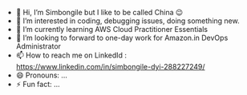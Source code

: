 - 👋 Hi, I’m Simbongile but I like to be called China 😉
- 👀 I’m interested in coding, debugging issues, doing something new. 
- 🌱 I’m currently learning AWS Cloud Practitioner Essentials
- 💞️ I’m looking to forward to one-day work for Amazon.in DevOps Administrator
- 📫 How to reach me on LinkedId : https://www.linkedin.com/in/simbongile-dyi-288227249/ 
- 😄 Pronouns: ...
- ⚡ Fun fact: ...

<!---
ChinaDyi011/ChinaDyi011 is a ✨ special ✨ repository because its `README.md` (this file) appears on your GitHub profile.
You can click the Preview link to take a look at your changes.
--->
